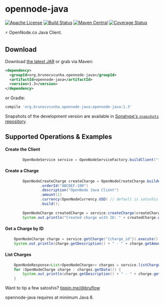opennode-java
========

[![Apache License](http://img.shields.io/badge/license-ASL-blue.svg)](https://github.com/brunocvcunha/opennode-java/blob/master/LICENSE)
[![Build Status](https://travis-ci.org/brunocvcunha/opennode-java.svg)](https://travis-ci.org/brunocvcunha/opennode-java)
[![Maven Central](https://maven-badges.herokuapp.com/maven-central/org.brunocvcunha.opennode-java/opennode-java/badge.svg)](https://maven-badges.herokuapp.com/maven-central/org.brunocvcunha.opennode-java/opennode-java)
[![Coverage Status](https://coveralls.io/repos/github/brunocvcunha/opennode-java/badge.svg?branch=master)](https://coveralls.io/github/brunocvcunha/opennode-java?branch=master)

:zap: OpenNode.co Java Client.

Download
--------

Download [the latest JAR][1] or grab via Maven:
```xml
<dependency>
  <groupId>org.brunocvcunha.opennode-java</groupId>
  <artifactId>opennode-java</artifactId>
  <version>1.3</version>
</dependency>
```
or Gradle:
```groovy
compile 'org.brunocvcunha.opennode-java:opennode-java:1.3'
```

Snapshots of the development version are available in [Sonatype's `snapshots` repository][snap].

Supported Operations & Examples
--------

#### Create the Client

```java
        OpenNodeService service = OpenNodeServiceFactory.buildClient("{api_token}");
```


#### Create a Charge


```java
        OpenNodeCreateCharge createCharge = OpenNodeCreateCharge.builder()
                .orderId("ABCDEF-100")
                .description("OpenNode Java Client")
                .amount(1)
                .currency(OpenNodeCurrency.USD) // default is satoshis
                .build();
        
        OpenNodeCharge createdCharge = service.createCharge(createCharge).execute().body().getData();
        System.out.println("Created charge with ID: " + createdCharge.getId() + ". Invoice: " + createdCharge.getLightningInvoice().getPayreq());
```

#### Get a Charge by ID


```java
    OpenNodeCharge charge = service.getCharge("{charge_id"}).execute().body().getData();
    System.out.println(charge.getDescription() + " - " + charge.getAmount() + " - " + charge.getStatus());
```


#### List Charges


```java
    OpenNodeResponse<List<OpenNodeCharge>> charges = service.listCharges().execute().body();
    for (OpenNodeCharge charge : charges.getData()) {
        System.out.println(charge.getDescription() + " - " + charge.getAmount() + " - " + charge.getStatus());
    }
```



Want to tip a few satoshis? [tippin.me/@bruflow](https://tippin.me/@bruflow)

opennode-java requires at minimum Java 8.

 [1]: https://search.maven.org/remote_content?g=org.brunocvcunha.opennode-java&a=opennode-java&v=LATEST
 [snap]: https://oss.sonatype.org/content/repositories/snapshots/

